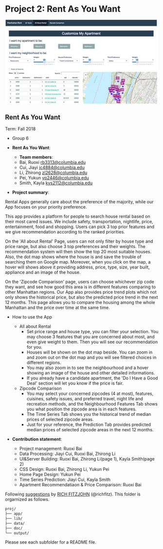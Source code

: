 # Project 2: Rent As You Want

![image](doc/overview.png)

## Rent As You Want
Term: Fall 2018

+ Group 6 
+ **Rent As You Want**: 
	+ **Team members**: 
	+ Bai, Ruoxi  rb3313@columbia.edu
	+ Cui, Jiayi  jc4884@columbia.edu
	+ Li, Zhirong  zl2628@columbia.edu
	+ Pei, Yukun  yp2446@columbia.edu
	+ Smith, Kayla kys2112@columbia.edu

+ **Project summary**: 

Rental Apps generally care about the preference of the majority, while our App focuses on your priority preference.

This app provides a platform for people to search house rental based on their most cared issues. We include safety, transportation, nightlife, price, entertainment, food and shopping. Users can pick 3 top prior features and we give recommendation according to the ranked priorities.

On the 'All about Rental' Page, users can not only filter by house type and price range, but also choose 3 top preferences and their weights. The recommendation system will then show the top 20 most suitable houses. Also, the dot map shows where the house is and save the trouble of searching them on Google map. Moreover, when you click on the map, a hover will shows above it providing address, price, type, size, year built, appliance and an image of the house.

On the 'Zipcode Comparison' page, users can choose whichever zip code they want, and see how good this area is in different features comparing to other Manhattan regions. Our App also provides price trend plots which not only shows the historical price, but also the predicted price trend in the next 12 months. This page allows you to compare the housing among the whole Manhattan and the price over time at the same time.

+ How to use the App
	+ All about Rental
		+ Set price range and house type, you can filter your selection. You may choose 3 features that you are concerned about most, and even give weight to them. Then you will see our recommendation for you.
  		+ Houses will be shown on the dot map beside. You can zoom in and zoom out on the dot map and you will see filtered choices in different regions.
		+ You may also zoom in to see the neighbourhood and a hover showing an image of the house and other detailed informations.
		+ If you already have a candidate apartment, the 'Do I Have a Good Deal' section will let you know if the price is fair.
	+ Zipcode Comparison
		+ You may select your concerned zipcodes (4 at most), features, cuisines, safety issues, and preferred travel, night life and recreation methods, and the Neighbourhood Features Tab shows you what position the zipcode area is in each features.
		+ The Time Series Tab shows you the historical trend of median prices of selected zipcode areas.
		+ Just for your reference, the Prediction Tab provides predicted median prices of selected zipcode areas in the next 12 months.

+ **Contribution statement**: 

	+ Project management: Ruoxi Bai
	+ Data Processing: Jiayi Cui, Ruoxi Bai, Zhirong Li
	+ UI&Server Building: Ruoxi Bai, Zhirong Li(page 1), Kayla Smith(page 2)
	+ CSS Design: Ruoxi Bai, Zhirong Li, Yukun Pei
	+ Home Page Design: Yukun Pei
	+ Time Series Prediction: Jiayi Cui, Kayla Smith
	+ Apartment Recommendatiaon & Price Comparison: Ruoxi Bai


Following [suggestions](http://nicercode.github.io/blog/2013-04-05-projects/) by [RICH FITZJOHN](http://nicercode.github.io/about/#Team) (@richfitz). This folder is orgarnized as follows.

```
proj/
├── app/
├── lib/
├── data/
├── doc/
└── output/
```

Please see each subfolder for a README file.

